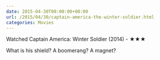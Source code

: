 ```yaml
---
date: 2015-04-30T00:00:00+00:00
url: /2015/04/30/captain-america-the-winter-soldier.html
categories: Movies
---
```

Watched Captain America: Winter Soldier (2014) - ★★★

What is his shield? A boomerang? A magnet?



